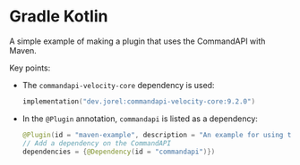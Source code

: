 # Gradle Kotlin

A simple example of making a plugin that uses the CommandAPI with Maven.

Key points:

- The `commandapi-velocity-core` dependency is used:

  ```kotlin
  implementation("dev.jorel:commandapi-velocity-core:9.2.0")
  ```

- In the `@Plugin` annotation, `commandapi` is listed as a dependency:

  ```java
  @Plugin(id = "maven-example", description = "An example for using the CommandAPI with maven",
  // Add a dependency on the CommandAPI
  dependencies = {@Dependency(id = "commandapi")})
  ```
